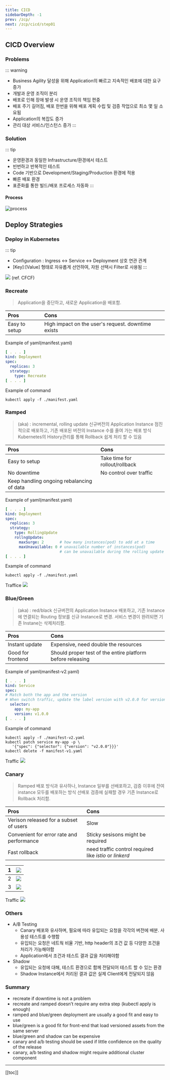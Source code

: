 ```yaml
---
title: CICD
sidebarDepth: -1
prev: /zcp/
next: /zcp/cicd/step01
---
```


## CICD Overview

### Problems

::: warning
* Business Agility 달성을 위해 Application의 빠르고 지속적인 배포에 대한 요구 증가
* 개발과 운영 조직이 분리
* 배포로 인해 장애 발생 시 운영 조직의 책임 편중
* 배포 주기 길어짐, 배포 한번을 위해 배포 계획 수립 및 검증 작업으로 최소 몇 일 소요됨
* Application의 복잡도 증가
* 관리 대상 서비스/인스턴스 증가
:::

### Solution 
::: tip
* 운영환경과 동일한 Infrastructure/환경에서 테스트
* 빈번하고 반복적인 테스트
* Code 기반으로 Development/Staging/Production 환경에 적용
* 빠른 배포 환경
* 표준화를 통한 빌드/배포 프로세스 자동화
:::

#### Process

![process](./img/2019-01-25-18-18-02.png)


##  Deploy Strategies

### Deploy in Kubernetes
::: tip
* Configuration : Ingress <-> Service <-> Deployment  상호 연관 관계
* [Key]:[Value]  형태로 자유롭게 선언하여, 자원 선택시 Filter로 사용됨
:::

![](./img/2019-01-25-22-46-00.png)
(ref. CFCF)


### Recreate
> Application을 중단하고, 새로운 Application을 배포함.


| Pros          | Cons                                               |
| :------------ | :------------------------------------------------- |
| Easy to setup | High impact on the user's request. downtime exists |

Example of yaml(manifest.yaml)
``` yaml
[ . . . ]
kind: Deployment
spec:
  replicas: 3
  strategy:
    type: Recreate
[ . . . ]
```
Example of command
```
kubectl apply -f ./manifest.yaml
```

### Ramped
> (aka) : incremental, rolling update
> 신규버전의 Application Instance 점진적으로 배포하고, 기존 배포된 버전의 Instance 수를 줄여 가는 배포 방식
> Kubernetes의 History관리를 통해  Rollback 쉽게 처리 할 수 있음



| Pros                                      | Cons                           |
| :---------------------------------------- | :----------------------------- |
| Easy to setup                             | Take time for rollout/rollback |
| No downtime                               | No control over traffic        |
| Keep handling ongoing rebalancing of data |                                |

Example of yaml(manifest.yaml)
``` yaml
[ . . . ]
kind: Deployment
spec:
  replicas: 3
  strategy:
    type: RollingUpdate
    rollngUpdate:
      maxSurge: 2       # how many instances(pod) to add at a time
      maxUnavailable: 0 # unavailable number of instances(pod) 
                        # can be unavailable during the rolling update
[ . . . ]
```

Example of command
```
kubectl apply -f ./manifest.yaml
```
Traffice
![](./img/2019-01-25-23-10-07.png)




### Blue/Green
> (aka) : red/black
> 신규버전의 Application Instance 배포하고, 기존 Instance에 연결되는 Routing 정보를 신규 Instance로 변경.
> 서비스 변경이 완려되면 기존 Instane는 삭제처리함.

| Pros              | Cons                                                       |
| :---------------- | :--------------------------------------------------------- |
| Instant update    | Expensive, need double the resources                       |
| Good for frontend | Should proper test of the entire platform before releasing |

Example of yaml(manifest-v2.yaml)
``` yaml
[ . . . ]
kind: Service
spec:
# Match both the app and the version
# When switch traffic, update the label version with v2.0.0 for version 1.0.0
  selector:
    app: my-app
    version: v1.0.0
[ . . . ]
```

Example of command
```
kubectl apply -f ./manifest-v2.yaml
kubectl patch service my-app -p \
   '{"spec": {"selector": {"version": "v2.0.0"}}}'
kubectl delete -f manifest-v1.yaml
```

Traffic
![](./img/2019-01-25-23-33-01.png)


### Canary
> Ramped 배포 방식과 유사하나, Instance 일부를 선배포하고, 검증 이후에
> 잔여 instance 모두를 배포하는 방식
> 선배포 검증에 실패할 경우 기존 Instance로 Rollback 처리함.

|Pros|Cons|
|:---|:---|
| Verison released for a subset of users| Slow |
| Convenient for error rate and performance | Sticky sesisons might be required |
| Fast rollback | need traffic control required like *istio* or *linkerd*|

|   1   | ![](./img/2019-01-25-23-40-31.png) |
| :---: | :--------------------------------: |
|   2   | ![](./img/2019-01-25-23-41-53.png) |
|   3   | ![](./img/2019-01-25-23-42-13.png) |

Traffic
![](./img/2019-01-25-23-43-39.png)

### Others

* A/B Testing
  * Canary 배포와 유사하며, 필요에 따라 유입되는 요청을 각각의 버전에 배분. 사용성 테스트를 수행함
  * 유입되는 요청은 네트웍 비율 기반, http header의 조건 값 등 다양한 조건을 처리가 가능해야함
  * Application에서 조건과 테스트 결과 값을 처리해야함
* Shadow
  * 유입되는 요청에 대해, 테스트 환경으로 함께 전달되어 테스트 할 수 있는 환경
  * Shadow Instance에서 처리된 결과 값은 실제  Client에게 전달되지 않음

### Summary
* recreate if downtime is not a problem
* recreate and ramped doesn’t require any extra step (kubectl apply is enough)
* ramped and blue/green deployment are usually a good fit and easy to use
* blue/green is a good fit for front-end that load versioned assets from the same server
* blue/green and shadow can be expensive
* canary and a/b testing should be used if little confidence on the quality of the release
* canary, a/b testing and shadow might require additional cluster component

---
[[toc]]
